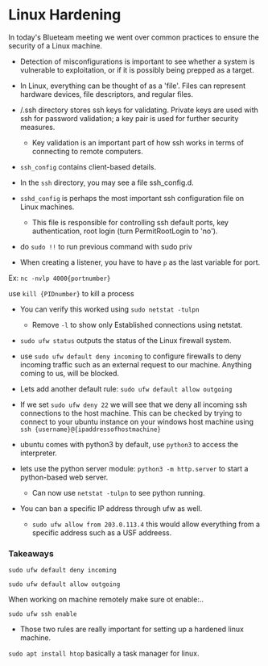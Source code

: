 # Linux Hardening

In today's Blueteam meeting we went over common practices to ensure the security of a Linux machine.

- Detection of misconfigurations is important to see whether a system is vulnerable to exploitation, or if it is possibly being prepped as a target.

- In Linux, everything can be thought of as a 'file'. Files can represent hardware devices, file descriptors, and regular files.

- /.ssh directory stores ssh keys for validating. Private keys are used with ssh for password validation; a key pair is used for further security measures.
   - Key validation is an important part of how ssh works in terms of connecting to remote computers.

- `ssh_config` contains client-based details. 

- In the `ssh` directory, you may see a file ssh_config.d. 

- `sshd_config`  is perhaps the most important ssh configuration file on Linux machines.
    - This file is responsible for controlling ssh default ports, key authentication, root login (turn PermitRootLogin to 'no').

- do `sudo !!` to run previous command with sudo priv

- When creating a listener, you have to have `p` as the last variable for port. 

Ex: `nc -nvlp 4000{portnumber}`

use `kill {PIDnumber}` to kill a process
 - You can verify this worked using `sudo netstat -tulpn`
     - Remove `-l` to show only Established connections using netstat.

- `sudo ufw status` outputs the status of the Linux firewall system.

- use `sudo ufw default deny incoming` to configure firewalls to deny incoming traffic such as an external request to our machine.  Anything coming to us, will be blocked.

- Lets add another default rule: `sudo ufw default allow outgoing`

- If we set `sudo ufw deny 22` we will see that we deny all incoming ssh connections to the host machine. This can be checked by trying to connect to your ubuntu instance on your windows host machine using `ssh {username}@{ipaddressofhostmachine}`

- ubuntu comes with python3  by default, use `python3` to access the interpreter.

- lets use the python server module: `python3 -m http.server` to start a python-based web server.
    - Can now use `netstat -tulpn` to see python running.


- You can ban a specific IP address through ufw as well.
   - `sudo ufw allow from 203.0.113.4` this would allow everything from a specific address such as a USF addreess.
### Takeaways
`sudo ufw default deny incoming`

`sudo ufw default allow outgoing`

When working on machine remotely make sure ot enable:..

`sudo ufw ssh enable`


- Those two rules are really important for setting up a hardened linux machine. 

`sudo apt install htop` basically a task manager for linux. 


